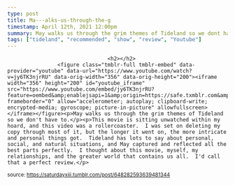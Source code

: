 ```yaml
---
type: post
title: Ma---alks-us-through-the-g
timestamp: April 12th, 2021 12:00pm
summary: May walks us through the grim themes of Tideland so we dont have toppThis movie is sitting unwatched within my hoard and this video was a rolle
tags: ["tideland", "recommended", "show", "review", "Youtube"]
---
```


                
                
                                    <h2></h2>
                    <figure class="tmblr-full tmblr-embed" data-provider="youtube" data-url="https://www.youtube.com/watch?v=jy6TK3njrRU" data-orig-width="356" data-orig-height="200"><iframe width="356" height="200" id="youtube_iframe" src="https://www.youtube.com/embed/jy6TK3njrRU?feature=oembed&amp;enablejsapi=1&amp;origin=https://safe.txmblr.com&amp;wmode=opaque" frameborder="0" allow="accelerometer; autoplay; clipboard-write; encrypted-media; gyroscope; picture-in-picture" allowfullscreen></iframe></figure><p>May walks us through the grim themes of Tideland so we don't have to.</p><p>This movie is sitting unwatched within my hoard, and this video was a rollercoaster.  I was set on deleting my copy through most of it, but the longer it went on, the more intricate and personal things got.  Tideland has lots to say about personal, social, and natural situations, and May captured and reflected all the best parts perfectly.  I thought about this movie, myself, my relationships, and the greater world that contains us all.  I'd call that a perfect review.</p>
                
                
                
                
                
                
                                
<small>source: https://saturdayxiii.tumblr.com/post/648282593639481344</small>